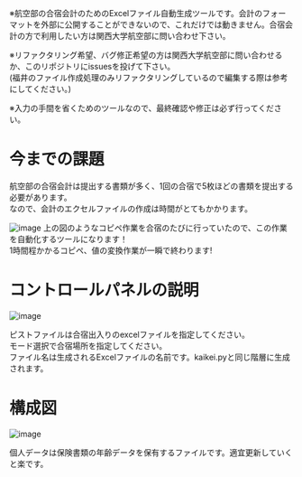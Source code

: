 ※航空部の合宿会計のためのExcelファイル自動生成ツールです。会計のフォーマットを外部に公開することができないので、これだけでは動きません。合宿会計の方で利用したい方は関西大学航空部に問い合わせ下さい。  

※リファクタリング希望、バグ修正希望の方は関西大学航空部に問い合わせるか、このリポジトリにissuesを投げて下さい。  
(福井のファイル作成処理のみリファクタリングしているので編集する際は参考にしてください。)

※入力の手間を省くためのツールなので、最終確認や修正は必ず行ってください。

# 今までの課題
航空部の合宿会計は提出する書類が多く、1回の合宿で5枚ほどの書類を提出する必要があります。  
なので、会計のエクセルファイルの作成は時間がとてもかかります。

![image](https://user-images.githubusercontent.com/62125008/142735064-219753ed-fd83-451f-9901-09d13d7bb5a5.png)
上の図のようなコピペ作業を合宿のたびに行っていたので、この作業を自動化するツールになります！  
1時間程かかるコピペ、値の変換作業が一瞬で終わります!  


# コントロールパネルの説明

![image](https://user-images.githubusercontent.com/62125008/141943173-b2601610-8ad8-43bd-8caf-a0a99346f8e5.png)

ピストファイルは合宿出入りのexcelファイルを指定してください。    
モード選択で合宿場所を指定してください。  
ファイル名は生成されるExcelファイルの名前です。kaikei.pyと同じ階層に生成されます。

# 構成図


![image](https://user-images.githubusercontent.com/62125008/141946243-494a7806-2bdc-440d-88df-853137dac42a.png)

個人データは保険書類の年齢データを保有するファイルです。適宜更新していくと楽です。
